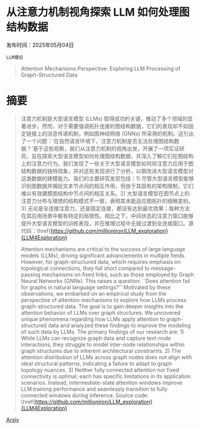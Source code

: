# 从注意力机制视角探索 LLM 如何处理图结构数据

发布时间：2025年05月04日

`LLM理论`

> Attention Mechanisms Perspective: Exploring LLM Processing of Graph-Structured Data

# 摘要

> 注意力机制是大型语言模型 (LLMs) 取得成功的关键，推动了多个领域的显著进步。然而，对于需要强调拓扑连接的图结构数据，它们的表现却不如固定链接上的消息传递机制，例如图神经网络 (GNNs) 所采用的机制。这引出了一个问题：‘在自然语言环境下，注意力机制是否无法处理图结构数据？’基于这些观察，我们从注意力机制的视角出发，开展了一项实证研究，旨在探索大型语言模型如何处理图结构数据，并深入了解它们在图结构上的注意力行为。我们发现了一些关于大型语言模型如何将注意力应用于图结构数据的独特现象，并对这些发现进行了分析，以期改进大型语言模型对这类数据的建模能力。我们的主要研究发现包括：1) 尽管大型语言模型能够识别图数据并捕捉文本节点间的相互作用，但由于其固有的架构限制，它们难以有效建模图结构中节点间的相互关系。2) 大型语言模型在图节点上的注意力分布与理想的结构模式不一致，表明其未能适应图拓扑的细微差别。3) 无论是全连接注意力，还是固定连接，都没有达到最优效果；每种方法在其应用场景中都有特定的局限性。相比之下，中间状态的注意力窗口能够提升大型语言模型的训练表现，并在推理过程中无缝过渡到全连接窗口。源代码：\href{https://github.com/millioniron/LLM_exploration}{LLM4Exploration}

> Attention mechanisms are critical to the success of large language models (LLMs), driving significant advancements in multiple fields. However, for graph-structured data, which requires emphasis on topological connections, they fall short compared to message-passing mechanisms on fixed links, such as those employed by Graph Neural Networks (GNNs). This raises a question: ``Does attention fail for graphs in natural language settings?'' Motivated by these observations, we embarked on an empirical study from the perspective of attention mechanisms to explore how LLMs process graph-structured data. The goal is to gain deeper insights into the attention behavior of LLMs over graph structures. We uncovered unique phenomena regarding how LLMs apply attention to graph-structured data and analyzed these findings to improve the modeling of such data by LLMs. The primary findings of our research are: 1) While LLMs can recognize graph data and capture text-node interactions, they struggle to model inter-node relationships within graph structures due to inherent architectural constraints. 2) The attention distribution of LLMs across graph nodes does not align with ideal structural patterns, indicating a failure to adapt to graph topology nuances. 3) Neither fully connected attention nor fixed connectivity is optimal; each has specific limitations in its application scenarios. Instead, intermediate-state attention windows improve LLM training performance and seamlessly transition to fully connected windows during inference. Source code: \href{https://github.com/millioniron/LLM_exploration}{LLM4Exploration}

[Arxiv](https://arxiv.org/abs/2505.02130)